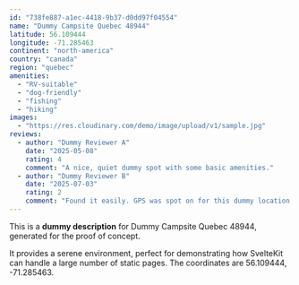 ```yaml
---
id: "738fe887-a1ec-4418-9b37-d0dd97f04554"
name: "Dummy Campsite Quebec 48944"
latitude: 56.109444
longitude: -71.285463
continent: "north-america"
country: "canada"
region: "quebec"
amenities:
  - "RV-suitable"
  - "dog-friendly"
  - "fishing"
  - "hiking"
images:
  - "https://res.cloudinary.com/demo/image/upload/v1/sample.jpg"
reviews:
  - author: "Dummy Reviewer A"
    date: "2025-05-08"
    rating: 4
    comment: "A nice, quiet dummy spot with some basic amenities."
  - author: "Dummy Reviewer B"
    date: "2025-07-03"
    rating: 2
    comment: "Found it easily. GPS was spot on for this dummy location."
---
```


This is a **dummy description** for Dummy Campsite Quebec 48944, generated for the proof of concept.

It provides a serene environment, perfect for demonstrating how SvelteKit can handle a large number of static pages. The coordinates are 56.109444, -71.285463.
